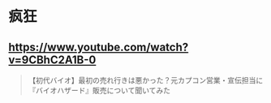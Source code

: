 # 疯狂

## https://www.youtube.com/watch?v=9CBhC2A1B-0

> 【初代バイオ】最初の売れ行きは悪かった？元カプコン営業・宣伝担当に『バイオハザード』販売について聞いてみた 
